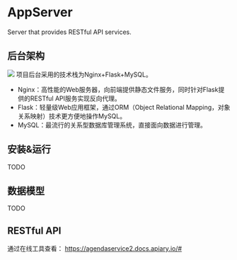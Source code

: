 # AppServer
Server that provides RESTful API services.

## 后台架构
![](https://raw.githubusercontent.com/TheYelda/AppServer/master/doc/architecture.png)
项目后台采用的技术栈为Nginx+Flask+MySQL。
- Nginx：高性能的Web服务器，向前端提供静态文件服务，同时针对Flask提供的RESTful API服务实现反向代理。
- Flask：轻量级Web应用框架，通过ORM（Object Relational Mapping，对象关系映射）技术更方便地操作MySQL。
- MySQL：最流行的关系型数据库管理系统，直接面向数据进行管理。

## 安装&运行
TODO

## 数据模型
TODO

## RESTful API
通过在线工具查看：
<https://agendaservice2.docs.apiary.io/#>
